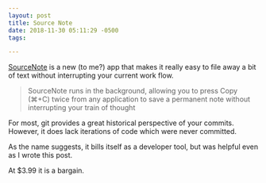 ```yaml
---
layout: post
title: Source Note
date: 2018-11-30 05:11:29 -0500
tags:

---
```


[SourceNote](https://www.sourcenoteapp.com) is a new (to me?) app that makes it really easy to file away a bit of text without interrupting your current work flow.

> SourceNote runs in the background, allowing you to press Copy (⌘+C) twice from any application to save a permanent note without interrupting your train of thought

For most, git provides a great historical perspective of your commits. However, it does lack iterations of code which were never committed. 

As the name suggests, it bills itself as a developer tool, but was helpful even as I wrote this post.  

At $3.99 it is a bargain.

